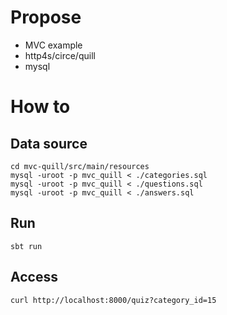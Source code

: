 # Propose
- MVC example
- http4s/circe/quill
- mysql

# How to
## Data source
```
cd mvc-quill/src/main/resources
mysql -uroot -p mvc_quill < ./categories.sql
mysql -uroot -p mvc_quill < ./questions.sql
mysql -uroot -p mvc_quill < ./answers.sql
```
## Run
```
sbt run
```

## Access
```
curl http://localhost:8000/quiz?category_id=15
```
